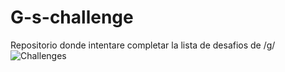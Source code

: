 # G-s-challenge
Repositorio donde intentare completar la lista de desafios de /g/
![Challenges](http://i.imgur.com/FjhA208.png)
